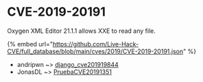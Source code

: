 # CVE-2019-20191

Oxygen XML Editor 21.1.1 allows XXE to read any file.

{% embed url="https://github.com/Live-Hack-CVE/full_database/blob/main/cves/2019/CVE-2019-20191.json" %}


* andripwn ~> [django_cve201919844](https://www.alice-snow.ru/2019/database/cve-2019-20191/django_cve201919844-andripwn)
* JonasDL ~> [PruebaCVE20191351](https://www.alice-snow.ru/2019/database/cve-2019-20191/pruebacve20191351-jonasdl)